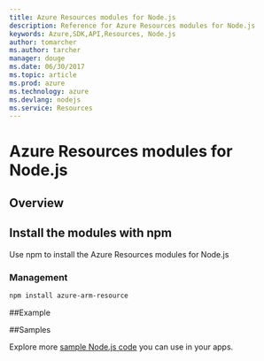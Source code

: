 ```yaml
---
title: Azure Resources modules for Node.js
description: Reference for Azure Resources modules for Node.js
keywords: Azure,SDK,API,Resources, Node.js
author: tomarcher
ms.author: tarcher
manager: douge
ms.date: 06/30/2017
ms.topic: article
ms.prod: azure
ms.technology: azure
ms.devlang: nodejs
ms.service: Resources
---
```


# Azure Resources modules for Node.js

## Overview

## Install the modules with npm

Use npm to install the Azure Resources modules for Node.js



### Management
```bash
npm install azure-arm-resource
```


##Example

##Samples

Explore more [sample Node.js code](https://azure.microsoft.com/resources/samples/?platform=nodejs) you can use in your apps.
